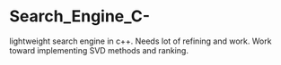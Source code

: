 # Search_Engine_C-
lightweight search engine in c++. Needs lot of refining and work. Work toward implementing SVD methods and ranking.
